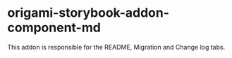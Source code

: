 # origami-storybook-addon-component-md

This addon is responsible for the README, Migration and Change log tabs.
